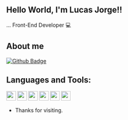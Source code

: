 ## Hello World, I'm Lucas Jorge!!

... Front-End Developer 💻

## About me
[![Github Badge](https://img.shields.io/badge/LinkedIn-0077B5?style=for-the-badge&logo=linkedin&logoColor=white)](https://www.linkedin.com/in/lucasjorge00/)

## Languages and Tools:
<code><img height="25" src="https://img.shields.io/badge/HTML-ea5d24?style=for-the-badge&logo=html5&logoColor=white"></code>
<code><img height="25" src="https://img.shields.io/badge/CSS-57a2e6?&style=for-the-badge&logo=css3&logoColor=white"></code>
<code><img height="25" src="https://img.shields.io/badge/JavaScript-F7DF1E?style=for-the-badge&logo=javascript&logoColor=000"></code>
<code><img height="25" src="https://img.shields.io/badge/Sass-CC6699?style=for-the-badge&logo=sass&logoColor=white"></code>
<code><img height="25" src="https://img.shields.io/badge/Tailwind_CSS-38B2AC?style=for-the-badge&logo=tailwind-css&logoColor=white"></code>
<code><img height="25" src="https://img.shields.io/badge/Vue.js-35495E?style=for-the-badge&logo=vue.js&logoColor=4FC08D"></code>

- Thanks for visiting. 
